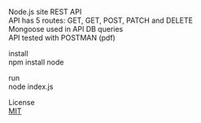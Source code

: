 Node.js site REST API </br>
API has 5 routes: GET, GET, POST, PATCH and DELETE </br>
Mongoose used in API DB queries </br>
API tested with POSTMAN (pdf)</br>

install </br>
npm install node

run </br>
node index.js

License </br>
<a href="https://choosealicense.com/licenses/mit/" rel="nofollow">MIT</a>